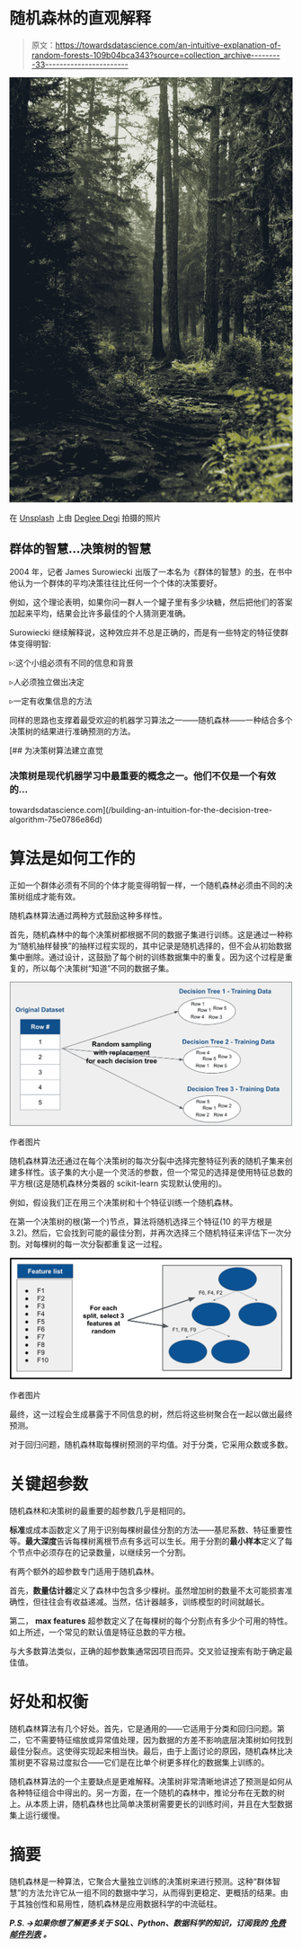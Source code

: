 # 随机森林的直观解释

> 原文：<https://towardsdatascience.com/an-intuitive-explanation-of-random-forests-109b04bca343?source=collection_archive---------33----------------------->

![](img/0effa54f28837bd5982a8248688e190c.png)

在 [Unsplash](https://unsplash.com/s/photos/forest?utm_source=unsplash&utm_medium=referral&utm_content=creditCopyText) 上由 [Deglee Degi](https://unsplash.com/@deglee?utm_source=unsplash&utm_medium=referral&utm_content=creditCopyText) 拍摄的照片

## 群体的智慧…决策树的智慧

2004 年，记者 James Surowiecki 出版了一本名为《群体的智慧》的[书](https://en.wikipedia.org/wiki/The_Wisdom_of_Crowds)，在书中他认为一个群体的平均决策往往比任何一个个体的决策要好。

例如，这个理论表明，如果你问一群人一个罐子里有多少块糖，然后把他们的答案加起来平均，结果会比许多最佳的个人猜测更准确。

Surowiecki 继续解释说，这种效应并不总是正确的，而是有一些特定的特征使群体变得明智:

▹:这个小组必须有不同的信息和背景

▹人必须独立做出决定

▹一定有收集信息的方法

同样的思路也支撑着最受欢迎的机器学习算法之一——随机森林——一种结合多个决策树的结果进行准确预测的方法。

[](/building-an-intuition-for-the-decision-tree-algorithm-75e0786e86d) [## 为决策树算法建立直觉

### 决策树是现代机器学习中最重要的概念之一。他们不仅是一个有效的…

towardsdatascience.com](/building-an-intuition-for-the-decision-tree-algorithm-75e0786e86d) 

# 算法是如何工作的

正如一个群体必须有不同的个体才能变得明智一样，一个随机森林必须由不同的决策树组成才能有效。

随机森林算法通过两种方式鼓励这种多样性。

首先，随机森林中的每个决策树都根据不同的数据子集进行训练。这是通过一种称为“随机抽样替换”的抽样过程实现的，其中记录是随机选择的，但不会从初始数据集中删除。通过设计，这鼓励了每个树的训练数据集中的重复。因为这个过程是重复的，所以每个决策树“知道”不同的数据子集。

![](img/6b84d784da5ad0397bd9deb1c27a4545.png)

作者图片

随机森林算法还通过在每个决策树的每次分裂中选择完整特征列表的随机子集来创建多样性。该子集的大小是一个灵活的参数，但一个常见的选择是使用特征总数的平方根(这是随机森林分类器的 scikit-learn 实现默认使用的)。

例如，假设我们正在用三个决策树和十个特征训练一个随机森林。

在第一个决策树的根(第一个)节点，算法将随机选择三个特征(10 的平方根是 3.2)。然后，它会找到可能的最佳分割，并再次选择三个随机特征来评估下一次分割。对每棵树的每一次分裂都重复这一过程。

![](img/effba0eacfbbccb8b8374280adb0e9ac.png)

作者图片

最终，这一过程会生成暴露于不同信息的树，然后将这些树聚合在一起以做出最终预测。

对于回归问题，随机森林取每棵树预测的平均值。对于分类，它采用众数或多数。

# 关键超参数

随机森林和决策树的最重要的超参数几乎是相同的。

**标准**或成本函数定义了用于识别每棵树最佳分割的方法——基尼系数、特征重要性等。**最大深度**告诉每棵树离根节点有多远可以生长。用于分割的**最小样本**定义了每个节点中必须存在的记录数量，以继续另一个分割。

有两个额外的超参数专门适用于随机森林。

首先，**数量估计器**定义了森林中包含多少棵树。虽然增加树的数量不太可能损害准确性，但往往会有收益递减。当然，估计器越多，训练模型的时间就越长。

第二， **max features** 超参数定义了在每棵树的每个分割点有多少个可用的特性。如上所述，一个常见的默认值是特征总数的平方根。

与大多数算法类似，正确的超参数集通常因项目而异。交叉验证搜索有助于确定最佳值。

# 好处和权衡

随机森林算法有几个好处。首先，它是通用的——它适用于分类和回归问题。第二，它不需要特征缩放或异常值处理，因为数据的方差不影响底层决策树如何找到最佳分裂点。这使得实现起来相当快。最后，由于上面讨论的原因，随机森林比决策树更不容易过度拟合——它们是在比单个树更多样化的数据集上训练的。

随机森林算法的一个主要缺点是更难解释。决策树非常清晰地讲述了预测是如何从各种特征组合中得出的。另一方面，在一个随机的森林中，推论分布在无数的树上。从本质上讲，随机森林也比简单决策树需要更长的训练时间，并且在大型数据集上运行缓慢。

# 摘要

随机森林是一种算法，它聚合大量独立训练的决策树来进行预测。这种“群体智慧”的方法允许它从一组不同的数据中学习，从而得到更稳定、更概括的结果。由于其独创性和易用性，随机森林是应用数据科学的中流砥柱。

***P.S. →如果你想了解更多关于 SQL、Python、数据科学的知识，订阅我的*** [***免费邮件列表***](https://subscribe.to/everythingdata) ***。***